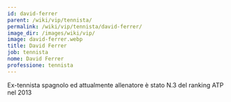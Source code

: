 ```yaml
---
id: david-ferrer
parent: /wiki/vip/tennista/
permalink: /wiki/vip/tennista/david-ferrer/
image_dir: /images/wiki/vip/
image: david-ferrer.webp
title: David Ferrer
job: tennista
nome: David Ferrer
professione: tennista
---
```

Ex-tennista spagnolo ed attualmente allenatore è stato N.3 del ranking ATP nel 2013